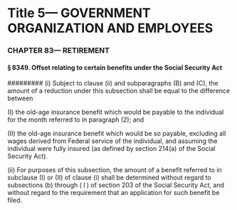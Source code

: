 
# Title 5— GOVERNMENT ORGANIZATION AND EMPLOYEES
### CHAPTER 83— RETIREMENT
#### § 8349. Offset relating to certain benefits under the Social Security Act
######### (i) Subject to clause (ii) and subparagraphs (B) and (C), the amount of a reduction under this subsection shall be equal to the difference between

(I) the old-age insurance benefit which would be payable to the individual for the month referred to in paragraph (2); and

(II) the old-age insurance benefit which would be so payable, excluding all wages derived from Federal service of the individual, and assuming the individual were fully insured (as defined by section 214(a) of the Social Security Act).

(ii) For purposes of this subsection, the amount of a benefit referred to in subclause (I) or (II) of clause (i) shall be determined without regard to subsections (b) through ( l ) of section 203 of the Social Security Act, and without regard to the requirement that an application for such benefit be filed.

